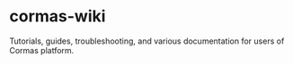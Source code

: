 # cormas-wiki
Tutorials, guides, troubleshooting, and various documentation for users of Cormas platform.
